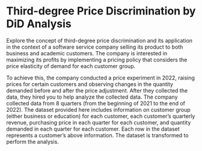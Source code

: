 # Third-degree Price Discrimination by DiD Analysis 
Explore the concept of third-degree price discrimination and its application in the context of a software service company selling its product to both business and academic customers. The company is interested in maximizing its profits by implementing a pricing policy that considers the price elasticity of demand for each customer group. 

To achieve this, the company conducted a price experiment in 2022, raising prices for certain customers and observing changes in the quantity demanded before and after the price adjustment. After they collected the data, they hired you to help analyze the collected data. The company collected data from 8 quarters (from the beginning of 2021 to the end of 2022). The dataset provided here includes information on customer group (either business or education) for each customer, each customer’s quarterly revenue, purchasing price in each quarter for each customer, and quantity demanded in each quarter for each customer. Each row in the dataset represents a customer’s above information. The dataset is transformed to perform the analysis.

